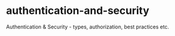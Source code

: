 # authentication-and-security

Authentication & Security - types, authorization, best practices etc.
